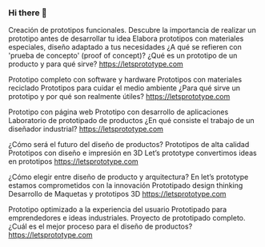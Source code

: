 ### Hi there 👋


<!--
**letsprototype/letsprototype** is a ✨ _special_ ✨ repository because its `README.md` (this file) appears on your GitHub profile.

Here are some ideas to get you started:

- 🔭 I’m currently working on ...
- 🌱 I’m currently learning ...
- 👯 I’m looking to collaborate on ...
- 🤔 I’m looking for help with ...
- 💬 Ask me about ...
- 📫 How to reach me: ...
- 😄 Pronouns: ...
- ⚡ Fun fact: ...
-->
Creación de prototipos funcionales. 
Descubre la importancia de realizar un prototipo antes de desarrollar tu idea 
Elabora prototipos con materiales especiales, diseño adaptado a tus necesidades 
¿A qué se refieren con 'prueba de concepto' (proof of concept)?
¿Qué es un prototipo de un producto y para qué sirve?
https://letsprototype.com

Prototipo completo con software y hardware 
Prototipos con materiales reciclado
Prototipos para cuidar el medio ambiente 
¿Para qué sirve un prototipo y por qué son realmente útiles?
https://letsprototype.com

Prototipo con página web 
Prototipo con desarrollo de aplicaciones 
Laboratorio de prototipado de productos
¿En qué consiste el trabajo de un diseñador industrial?
https://letsprototype.com

¿Cómo será el futuro del diseño de productos?
Prototipos de alta calidad
Prototipos con diseño e impresión en 3D
Let’s prototype convertimos ideas en prototipos
https://letsprototype.com

¿Cómo elegir entre diseño de producto y arquitectura?
En let’s prototype estamos comprometidos con la innovación 
Prototipado design thinking 
Desarrollo de Maquetas y prototipos 3D
https://letsprototype.com

Prototipo optimizado a la experiencia del usuario 
Prototipado para emprendedores e ideas industriales. 
Proyecto de prototipado completo. 
¿Cuál es el mejor proceso para el diseño de productos?
https://letsprototype.com
